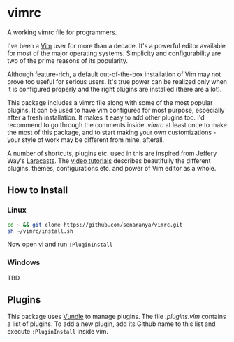 # vimrc
A working vimrc file for programmers. 

I've been a [Vim](http://www.vim.org/) user for more than a decade. It's a powerful editor available for most of the major operating systems. Simplicity and configurability are two of the prime reasons of its popularity.

Although feature-rich, a default out-of-the-box installation of Vim may not prove too useful for serious users. It's true power can be realized only when it is configured properly and the right plugins are installed (there are a lot).

This package includes a vimrc file along with some of the most popular plugins. It can be used to have vim configured for most purpose, especially after a fresh installation. It makes it easy to add other plugins too. I'd recommend to go through the comments inside _.vimrc_ at least once to make the most of this package, and to start making your own customizations - your style of work may be different from mine, afterall.

A number of shortcuts, plugins etc. used in this are inspired from Jeffery Way's [Laracasts](www.laracasts.com). The [video tutorials](https://laracasts.com/series/vim-mastery) describes beautifully the different plugins, themes, configurations etc. and power of Vim editor as a whole.

## How to Install

### Linux
```bash
cd ~ && git clone https://github.com/senaranya/vimrc.git
sh ~/vimrc/install.sh
```
Now open vi and run `:PluginInstall`

### Windows
TBD

## Plugins
This package uses [Vundle](https://github.com/VundleVim/Vundle.vim) to manage plugins. The file _.plugins.vim_ contains a list of plugins. To add a new plugin, add its Github name to this list and execute `:PluginInstall` inside vim.  
